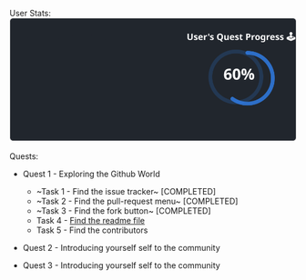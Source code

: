 
  User Stats:<br>
  ![User Draft Stats](/userCards/draft.svg?)

  
Quests:
  - Quest 1 - Exploring the Github World
    - ~Task 1 - Find the issue tracker~ [COMPLETED] 
    - ~Task 2 - Find the pull-request menu~ [COMPLETED]
    - ~Task 3 - Find the fork button~ [COMPLETED]
    - Task 4 - [Find the readme file](https://github.com/caiton1/probot-test/issues/90)
    - Task 5 - Find the contributors
  - Quest 2 - Introducing yourself self to the community

  - Quest 3 - Introducing yourself self to the community
